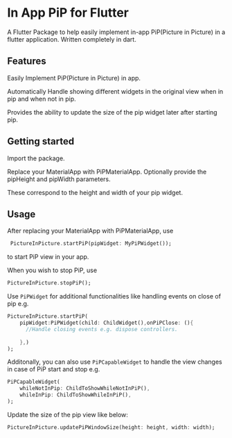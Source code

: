 <!--
This README describes the package. If you publish this package to pub.dev,
this README's contents appear on the landing page for your package.

For information about how to write a good package README, see the guide for
[writing package pages](https://dart.dev/guides/libraries/writing-package-pages).

For general information about developing packages, see the Dart guide for
[creating packages](https://dart.dev/guides/libraries/create-library-packages)
and the Flutter guide for
[developing packages and plugins](https://flutter.dev/developing-packages).
-->
# In App PiP for Flutter

<!-- TODO: Put a short description of the package here that helps potential users
know whether this package might be useful for them. -->

A Flutter Package to help easily implement in-app PiP(Picture in Picture) in a flutter application.
Written completely in dart. 


## Features

<!-- TODO: List what your package can do. Maybe include images, gifs, or videos. -->

Easily Implement PiP(Picture in Picture) in app.

Automatically Handle showing different widgets in the original view when in pip and when not in pip.

Provides the ability to update the size of the pip widget later after starting pip.


## Getting started

<!-- TODO: List prerequisites and provide or point to information on how to
start using the package. -->

Import the package.

Replace your MaterialApp with PiPMaterialApp. Optionally provide the pipHeight and pipWidth parameters.

These correspond to the height and width of your pip widget.


## Usage

<!-- TODO: Include short and useful examples for package users. Add longer examples
to `/example` folder. -->

After replacing your MaterialApp with PiPMaterialApp, use 

```dart
 PictureInPicture.startPiP(pipWidget: MyPiPWidget());
```

to start PiP view in your app.

When you wish to stop PiP, use

```dart
PictureInPicture.stopPiP();
```

Use `PiPWidget` for additional functionalities like handling events on close of pip e.g.

```dart
PictureInPicture.startPiP(
    pipWidget:PiPWidget(child: ChildWidget(),onPiPClose: (){
      //Handle closing events e.g. dispose controllers.
      
    },)
);
```

Additonally, you can also use `PiPCapableWidget` to handle the view changes in case of PiP start and stop e.g.

```dart
PiPCapableWidget(
    whileNotInPip: ChildToShowWhileNotInPiP(),
    whileInPip: ChildToShowWhileInPiP(),
);
```

Update the size of the pip view like below:
```dart
PictureInPicture.updatePiPWindowSize(height: height, width: width);
```


<!--
## Additional information

TODO: Tell users more about the package: where to find more information, how to
contribute to the package, how to file issues, what response they can expect
from the package authors, and more. -->
